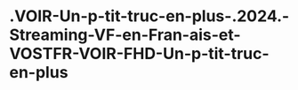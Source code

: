 # .VOIR-Un-p-tit-truc-en-plus-.2024.-Streaming-VF-en-Fran-ais-et-VOSTFR-VOIR-FHD-Un-p-tit-truc-en-plus
